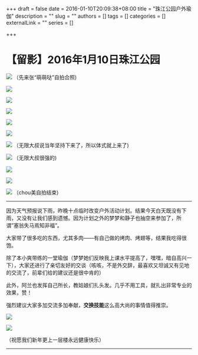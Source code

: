 +++
draft = false
date = 2016-01-10T20:09:38+08:00
title = "珠江公园户外瑜伽"
description = ""
slug = ""
authors = []
tags = []
categories = []
externalLink = ""
series = []

+++

# **【留影】2016年1月10日珠江公园**

![](https://oss.sssmoe.com/wp-content/uploads202406062118227.jpg)
（先来张“萌萌哒”自拍合照)

![](https://oss.sssmoe.com/wp-content/uploads202406062118228.jpg)

![](https://oss.sssmoe.com/wp-content/uploads202406062118229.jpg)

![](https://oss.sssmoe.com/wp-content/uploads202406062118230.jpg)

![](https://oss.sssmoe.com/wp-content/uploads202406062118231.jpg)

![](https://oss.sssmoe.com/wp-content/uploads202406062118232.jpg)

![](https://oss.sssmoe.com/wp-content/uploads202406062118233.jpg)
（无限大叔说当年坚持下来了，所以体式就上来了)

![](https://oss.sssmoe.com/wp-content/uploads202406062118234.jpg)
（无限大叔很强的)

![](https://oss.sssmoe.com/wp-content/uploads202406062118235.jpg)

![](https://oss.sssmoe.com/wp-content/uploads202406062118236.jpg)

![](https://oss.sssmoe.com/wp-content/uploads202406062118237.jpg)
（chou美自拍结束)

---

因为天气预报说下雨，昨晚十点临时改变户外活动计划。结果今天白天既没有下雨，又没有让我们感到遗憾。因为计划之外的梦梦和静子也抽空来参加了，所谓”塞翁失马焉知非福“。

大家带了很多吃的东西，尤其多肉——有自己做的烤肉、烤翅等，结果我吃得很饱。

除了本小爽带练的一堂瑜伽（梦梦她们反映我上课水平提高了，嘿嘿，暗自高兴一下），大家还进行了亲切友好的交谈（咳咳，不是外交辞，最喜欢又坦诚又有见地的交流了，前辈们给的建议还是很中肯的）

此外，阿兰也发挥自己所长，教姑娘们扎头发。几乎不用工具，就扎出非常专业的效果，赞！

强烈建议大家多加交流多加奉献，**交换技能**这么高大尚的事情值得推崇。


![](https://oss.sssmoe.com/wp-content/uploads202406062118238.jpg)

![](https://oss.sssmoe.com/wp-content/uploads202406062118239.jpg)

（祝愿我们新年更上一层楼永远健康快乐）

---